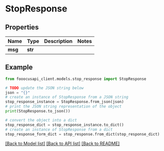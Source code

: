 # StopResponse


## Properties

Name | Type | Description | Notes
------------ | ------------- | ------------- | -------------
**msg** | **str** |  | 

## Example

```python
from fooocusapi_client.models.stop_response import StopResponse

# TODO update the JSON string below
json = "{}"
# create an instance of StopResponse from a JSON string
stop_response_instance = StopResponse.from_json(json)
# print the JSON string representation of the object
print(StopResponse.to_json())

# convert the object into a dict
stop_response_dict = stop_response_instance.to_dict()
# create an instance of StopResponse from a dict
stop_response_form_dict = stop_response.from_dict(stop_response_dict)
```
[[Back to Model list]](../README.md#documentation-for-models) [[Back to API list]](../README.md#documentation-for-api-endpoints) [[Back to README]](../README.md)


